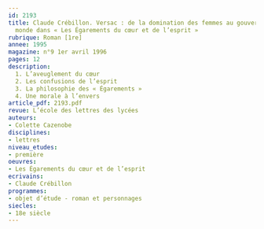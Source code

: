 ```yaml
---
id: 2193
title: Claude Crébillon. Versac : de la domination des femmes au gouvernement du
  monde dans « Les Égarements du cœur et de l’esprit » 
rubrique: Roman [1re]
annee: 1995
magazine: n°9 1er avril 1996
pages: 12
description: 
  1. L’aveuglement du cœur
  2. Les confusions de l’esprit
  3. La philosophie des « Égarements »
  4. Une morale à l’envers
article_pdf: 2193.pdf
revue: L’école des lettres des lycées
auteurs:
- Colette Cazenobe
disciplines:
- lettres
niveau_etudes:
- première
oeuvres:
- Les Égarements du cœur et de l’esprit
ecrivains:
- Claude Crébillon
programmes:
- objet d’étude - roman et personnages
siecles:
- 18e siècle
---
```

